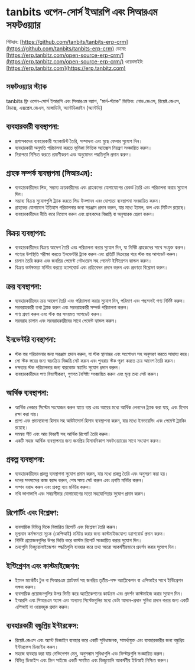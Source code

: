 # tanbits ওপেন-সোর্স ইআরপি এবং সিআরএম সফটওয়্যার

গিটহাব: [https://github.com/tanbits/tanbits-erp-crm](https://github.com/tanbits/tanbits-erp-crm)
ডেমো: [https://erp.tanbitz.com/open-source-erp-crm/](https://erp.tanbitz.com/open-source-erp-crm/)
ওয়েবসাইট: [https://erp.tanbitz.com](https://erp.tanbitz.com)

## সফটওয়্যার স্ট্যাক

tanbits ফ্রি ওপেন-সোর্স ইআরপি এবং সিআরএম অ্যাপ, "মার্ন-স্ট্যাক" ভিত্তিক: নোড.জেএস, রিয়েক্ট.জেএস, রিডাক্স, এক্সপ্রেস.জেএস, মঙ্গোডিবি, অ্যান্টডিজাইন (অ্যান্টডি)

## ব্যবহারকারী ব্যবস্থাপনা:

- প্রশাসকদের ব্যবহারকারী অ্যাকাউন্ট তৈরি, সম্পাদনা এবং মুছে ফেলার সুযোগ দিন।
- ব্যবহারকারী অনুমতি পরিচালনা করতে ভূমিকা ভিত্তিক অ্যাক্সেস নিয়ন্ত্রণ সংজ্ঞায়িত করুন।
- নিরাপত্তা নিশ্চিত করতে প্রমাণীকরণ এবং অনুমোদন পদ্ধতিগুলি প্রদান করুন।

## গ্রাহক সম্পর্ক ব্যবস্থাপনা (সিআরএম):

- ব্যবহারকারীদের লিড, সম্ভাব্য ক্রয়কারীদের এবং গ্রাহকদের যোগাযোগের রেকর্ড তৈরি এবং পরিচালনা করার সুযোগ দিন।
- সম্ভাব্য বিক্রয় সুযোগগুলি ট্র্যাক করতে লিড উত্পাদন এবং যোগ্যতা ব্যবস্থাপনা সংজ্ঞায়িত করুন।
- গ্রাহকের যোগাযোগ ইতিহাস পরিচালনার জন্য সরঞ্জাম প্রদান করুন, যার মধ্যে ইমেল, কল এবং মিটিংস রয়েছে।
- ব্যবহারকারীদের নীতি করে নিয়োগ করুন এবং গ্রাহকদের বিজ্ঞপ্তি বা অনুস্মারক প্রেরণ করুন।

## বিক্রয় ব্যবস্থাপনা:

- ব্যবহারকারীদের বিক্রয় আদেশ তৈরি এবং পরিচালনা করার সুযোগ দিন, যা নির্দিষ্ট গ্রাহকদের সাথে সংযুক্ত করুন।
- পণ্যের উপস্থিতি পরীক্ষা করতে ইনভেন্টরি ট্র্যাক করুন এবং প্রতিটি বিক্রয়ের পরে স্টক স্তর আপডেট করুন।
- চালান তৈরি করুন এবং জনপ্রিয় পেমেন্ট গেটওয়েস সহ পেমেন্ট ইন্টিগ্রেশন হ্যান্ডল করুন।
- বিক্রয় কর্মক্ষমতা মনিটর করতে ড্যাশবোর্ড এবং প্রতিবেদন প্রদান করুন এবং প্রবণতা বিশ্লেষণ করুন।

## ক্রয় ব্যবস্থাপনা:

- ব্যবহারকারীদের ক্রয় আদেশ তৈরি এবং পরিচালনা করার সুযোগ দিন, পরিমাণ এবং পছন্দসই পণ্য নির্দিষ্ট করুন।
- সরবরাহকারী তথ্য ট্র্যাক করুন এবং সরবরাহকারী সম্পর্ক পরিচালনা করুন।
- পণ্য গ্রহণ করুন এবং স্টক স্তর সময়মত আপডেট করুন।
- সরবরাহ চালান এবং সরবরাহকারীদের সাথে পেমেন্ট হ্যান্ডল করুন।

## ইনভেন্টরি ব্যবস্থাপনা:

- স্টক স্তর পরিচালনার জন্য সরঞ্জাম প্রদান করুন, যা স্টক স্থানান্তর এবং সংশোধন সহ অনুসরণ করতে সাহায্য করে।
- লো স্টক স্তরের জন্য স্বয়ংক্রিয় বিজ্ঞপ্তি সেট করুন এবং পুনরায় স্টক পূরণ করতে ক্রয় আদেশ তৈরি করুন।
- দক্ষতার স্টক পরিচালনার জন্য বারকোড স্ক্যানিং সুযোগ প্রদান করুন।
- ব্যবহারকারীদের পণ্য বিভাগীকরণ, গুণগত বৈশিষ্ট্য সংজ্ঞায়িত করুন এবং মূল্য তথ্য সেট করুন।

## আর্থিক ব্যবস্থাপনা:

- আর্থিক লেজার সিস্টেম সংযোজন করুন যাতে ব্যয় এবং আয়ের মধ্যে আর্থিক লেনদেন ট্র্যাক করা যায়, এবং হিসাব রক্ষা করা যায়।
- প্রাপ্য এবং প্রদানযোগ্য হিসাব সহ আউটসোর্স হিসাব ব্যবস্থাপনা করুন, যার মধ্যে ইনভয়েসিং এবং পেমেন্ট ট্র্যাকিং রয়েছে।
- সমন্বয় শীট এবং আয় বিবরণী সহ আর্থিক রিপোর্ট তৈরি করুন।
- একটি সহজ আর্থিক ব্যবস্থাপনার জন্য জনপ্রিয় হিসাবনিকাশ সফটওয়্যারের সাথে সংযোগ করুন।

## প্রকল্প ব্যবস্থাপনা:

- ব্যবহারকারীদের প্রকল্প ব্যবস্থাপনা সুযোগ প্রদান করুন, যার মধ্যে প্রকল্প তৈরি এবং অনুসরণ করা হয়।
- দলের সদস্যদের কাজ বরাদ্দ করুন, শেষ সময় সেট করুন এবং প্রগতি মনিটর করুন।
- সম্পদ বরাদ্দ করুন এবং প্রকল্প ব্যয় মনিটর করুন।
- নথি ভাগাভাগি এবং সময়সীমার যোগাযোগের মতো সহযোগিতার সুযোগ প্রদান করুন।

## রিপোর্টিং এবং বিশ্লেষণ:

- ব্যবসায়িক বিভিন্ন দিকে বিস্তারিত রিপোর্ট এবং বিশ্লেষণ তৈরি করুন।
- মূল্যবান কর্মক্ষমতা সূচক (কেপিআই) মনিটর করার জন্য কাস্টমাইজযোগ্য ড্যাশবোর্ড প্রদান করুন।
- নির্দিষ্ট প্রয়োজনগুলির উপর ভিত্তি করে কাস্টম রিপোর্ট সংজ্ঞায়িত করার সুযোগ দিন।
- তথ্যগুলি ভিজ্যুয়ালাইজেশন পদ্ধতিগুলি ব্যবহার করে তথ্য আরো আকর্ষণীয়ভাবে প্রদর্শন করার সুযোগ দিন।

## ইন্টিগ্রেশন এবং কাস্টমাইজেশন:

- ইমেল মার্কেটিং টুল বা সিআরএম প্ল্যাটফর্ম সহ জনপ্রিয় তৃতীয়-পক্ষ অ্যাপ্লিকেশন বা এপিআইর সাথে ইন্টিগ্রেশন সক্ষম করুন।
- ব্যবসায়িক প্রয়োজনগুলির উপর ভিত্তি করে অ্যাপ্লিকেশনের কার্যক্রম এবং প্রদর্শন কাস্টমাইজ করার সুযোগ দিন।
- ইআরপি এবং সিআরএম অ্যাপ এবং অন্যান্য সিস্টেমগুলির মধ্যে ডেটা আদান-প্রদান সুবিধা প্রদান করার জন্য একটি এপিআই বা ওয়েবহুক প্রদান করুন।

## ব্যবহারকারী বন্ধুপ্রিয় ইন্টারফেস:

- রিয়েক্ট.জেএস এবং অ্যান্ট ডিজাইন ব্যবহার করে একটি সুবিধাজনক, সামর্থ্যযুক্ত এবং ব্যবহারকারীর জন্য বন্ধুপ্রিয় ইন্টারফেস ডিজাইন করুন।
- সহজে ব্যবহার করা যায় নেভিগেশন মেনু, অনুসন্ধান সুবিধাগুলি এবং ফিল্টারগুলি সংজ্ঞায়িত করুন।
- বিভিন্ন ডিভাইস এবং স্ক্রিন সাইজে একটি সমন্বিত এবং ভিজ্যুয়ালি আকর্ষণীয় ইউআই নিশ্চিত করুন।